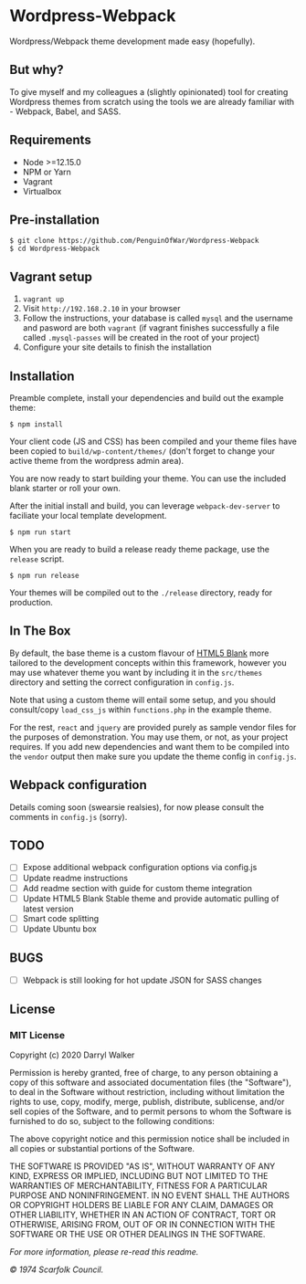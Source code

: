 # Wordpress-Webpack

Wordpress/Webpack theme development made easy (hopefully).

## But why?

To give myself and my colleagues a (slightly opinionated) tool for creating Wordpress themes from scratch using the tools we are already familiar with - Webpack, Babel, and SASS.

## Requirements

- Node >=12.15.0
- NPM or Yarn
- Vagrant
- Virtualbox

## Pre-installation

    $ git clone https://github.com/PenguinOfWar/Wordpress-Webpack
    $ cd Wordpress-Webpack

## Vagrant setup

1. `vagrant up`
2. Visit `http://192.168.2.10` in your browser
3. Follow the instructions, your database is called `mysql` and the username and pasword are both `vagrant` (if vagrant finishes successfully a file called `.mysql-passes` will be created in the root of your project)
4. Configure your site details to finish the installation

## Installation

Preamble complete, install your dependencies and build out the example theme:

    $ npm install

Your client code (JS and CSS) has been compiled and your theme files have been copied to `build/wp-content/themes/` (don't forget to change your active theme from the wordpress admin area).

You are now ready to start building your theme. You can use the included blank starter or roll your own.

After the initial install and build, you can leverage `webpack-dev-server` to faciliate your local template development.

    $ npm run start

When you are ready to build a release ready theme package, use the `release` script.

    $ npm run release

Your themes will be compiled out to the `./release` directory, ready for production.

## In The Box

By default, the base theme is a custom flavour of [HTML5 Blank](http://html5blank.com) more tailored to the development concepts within this framework, however you may use whatever theme you want by including it in the `src/themes` directory and setting the correct configuration in `config.js`.

Note that using a custom theme will entail some setup, and you should consult/copy `load_css_js` within `functions.php` in the example theme.

For the rest, `react` and `jquery` are provided purely as sample vendor files for the purposes of demonstration. You may use them, or not, as your project requires. If you add new dependencies and want them to be compiled into the `vendor` output then make sure you update the theme config in `config.js`.

## Webpack configuration

Details coming soon (swearsie realsies), for now please consult the comments in `config.js` (sorry).

## TODO

- [ ] Expose additional webpack configuration options via config.js
- [ ] Update readme instructions
- [ ] Add readme section with guide for custom theme integration
- [ ] Update HTML5 Blank Stable theme and provide automatic pulling of latest version
- [ ] Smart code splitting
- [ ] Update Ubuntu box

## BUGS

- [ ] Webpack is still looking for hot update JSON for SASS changes

## License

### MIT License

Copyright (c) 2020 Darryl Walker

Permission is hereby granted, free of charge, to any person obtaining a copy
of this software and associated documentation files (the "Software"), to deal
in the Software without restriction, including without limitation the rights
to use, copy, modify, merge, publish, distribute, sublicense, and/or sell
copies of the Software, and to permit persons to whom the Software is
furnished to do so, subject to the following conditions:

The above copyright notice and this permission notice shall be included in all
copies or substantial portions of the Software.

THE SOFTWARE IS PROVIDED "AS IS", WITHOUT WARRANTY OF ANY KIND, EXPRESS OR
IMPLIED, INCLUDING BUT NOT LIMITED TO THE WARRANTIES OF MERCHANTABILITY,
FITNESS FOR A PARTICULAR PURPOSE AND NONINFRINGEMENT. IN NO EVENT SHALL THE
AUTHORS OR COPYRIGHT HOLDERS BE LIABLE FOR ANY CLAIM, DAMAGES OR OTHER
LIABILITY, WHETHER IN AN ACTION OF CONTRACT, TORT OR OTHERWISE, ARISING FROM,
OUT OF OR IN CONNECTION WITH THE SOFTWARE OR THE USE OR OTHER DEALINGS IN THE
SOFTWARE.

_For more information, please re-read this readme._

_&copy; 1974 Scarfolk Council._
